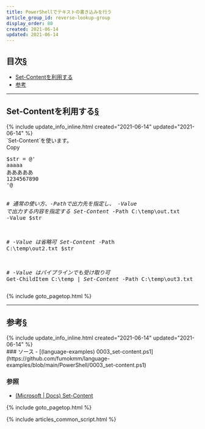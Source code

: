 ```yaml
---
title: PowerShellでテキストの書き込みを行う
article_group_id: reverse-lookup-group
display_order: 80
created: 2021-06-14
updated: 2021-06-14
---
```


## <a name="index">目次</a><a class="heading-anchor-permalink" href="#目次">§</a>

<ul id="index_ul">
<li><a href="#Set-Contentを利用する">Set-Contentを利用する</a></li>
<li><a href="#参考">参考</a></li>
</ul>

* * *
## <a name="Set-Contentを利用する">Set-Contentを利用する</a><a class="heading-anchor-permalink" href="#Set-Contentを利用する">§</a>
<div class="chapter-updated">{% include update_info_inline.html created="2021-06-14" updated="2021-06-14" %}</div>
`Set-Content`を使います。

<div class="code-box no-title">
<div class="copy-button">Copy</div>
<pre>
$str = @'
aaaaa
あああああ
1234567890
'@

<em class="comment"># 通常の使い方、-Pathで出力先を指定し、 -Value で出力する内容を指定する</em>
<em>Set-Content</em> -Path C:\temp\out.txt -Value $str

<em class="comment"># -Value は省略可</em>
<em>Set-Content</em> -Path C:\temp\out2.txt $str

<em class="comment"># -Value はパイプラインでも受け取り可</em>
Get-ChildItem C:\temp | <em>Set-Content</em> -Path C:\temp\out3.txt
</pre>
</div>

{% include goto_pagetop.html %}

* * *
## <a name="参考">参考</a><a class="heading-anchor-permalink" href="#参考">§</a>
<div class="chapter-updated">{% include update_info_inline.html created="2021-06-14" updated="2021-06-14" %}</div>
### ソース
- [(language-examples) 0003_set-content.ps1](https://github.com/fumokmm/language-examples/blob/main/PowerShell/0003_set-content.ps1)

### 参照
- [(Microsoft \| Docs) Set-Content](https://docs.microsoft.com/en-us/powershell/module/microsoft.powershell.management/set-content?view=powershell-7.1)

{% include goto_pagetop.html %}

{% include articles_common_script.html %}
